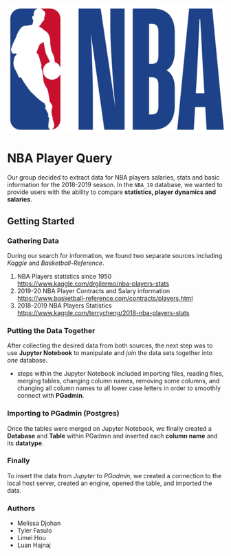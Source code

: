 ![NBA_Logo](NBA_Logo.jpg)

# NBA Player Query

Our group decided to extract data for NBA players salaries, stats and basic information for the 2018-2019 season.
In the `NBA_19` database, we wanted to provide users with the ability to compare **statistics, player dynamics and salaries**.

## Getting Started

### Gathering Data
During our search for information, we found two separate sources including *Kaggle* and *Basketball-Reference*.
1. NBA Players statistics since 1950  
https://www.kaggle.com/drgilermo/nba-players-stats
2. 2019-20 NBA Player Contracts and Salary information   
https://www.basketball-reference.com/contracts/players.html
3. 2018-2019 NBA Players Statistics 
https://www.kaggle.com/terrycheng/2018-nba-players-stats

### Putting the Data Together
After collecting the desired data from both sources, the next step was to use **Jupyter Notebook** to manipulate and *join* the data sets together into *one* database.
- steps within the Jupyter Notebook included importing files, reading files, merging tables, changing column names, removing some columns, and changing all column names to all lower case letters in order to smoothly connect with **PGadmin**.

### Importing to PGadmin (Postgres)
Once the tables were merged on Jupyter Notebook, we finally created a **Database** and **Table** within PGadmin and inserted each **column name** and its **datatype**.

### Finally
To insert the data from *Jupyter* to *PGadmin*, we created a connection to the local host server, created an engine, opened the table, and imported the data. 

### Authors
- Melissa Djohan
- Tyler Fasulo
- Limei Hou
- Luan Hajnaj
